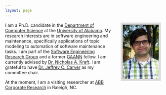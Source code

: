```yaml
---
layout: page
---
```


<img style="border: 6px solid #ddd; height: 175px; float: right; padding: 1px; background: #aaa; margin-left: 20px;"
    src="/images/cscorley.jpg"
    title="Christop"
    alt="Photo of Christop"/>

I am a Ph.D. candidate in the [Department of Computer Science][] at the
[University of Alabama][]. My research interests are in software engineering
and maintenance, specifically applications of topic modeling to automation of
software maintenance tasks. I am part of the [Software Engineering Research
Group][] and a former [GAANN][] fellow. I am currently advised by [Dr. Nicholas
A. Kraft][]. I am grateful to have [Dr. Jeffrey C. Carver][] as my committee
chair.

At the moment, I am a visiting researcher at [ABB Corporate Research][] in
Raleigh, NC.

[Department of Computer Science]: http://cs.ua.edu/
[University of Alabama]: http://www.ua.edu/
[Software Engineering Research Group]: http://se.cs.ua.edu/
[GAANN]: http://gaann.cs.ua.edu/
[Dr. Nicholas A. Kraft]: http://nicholasakraft.com/
[Dr. Jeffrey C. Carver]: http://carver.cs.ua.edu/
[ABB Corporate Research]: http://www.abb.com/softwareresearch
